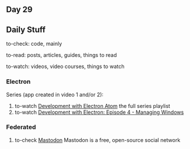 ## Day 29

## Daily Stuff

  to-check: code, mainly

  to-read: posts, articles, guides, things to read
  
  to-watch: videos, video courses, things to watch

### Electron

Series (app created in video 1 and/or 2):

  1. to-watch [Development with Electron Atom](https://www.youtube.com/playlist?list=PLkOqyUCsoGE2KwOmt698IxAerJbLLws1a) the full series playlist
  1. to-watch [Development with Electron: Episode 4 - Managing Windows](https://www.youtube.com/watch?v=-AY-LzeIfUk&list=PLkOqyUCsoGE2KwOmt698IxAerJbLLws1a&index=4)

### Federated

  1. to-check [Mastodon](https://mastodon.social/about) Mastodon is a free, open-source social network